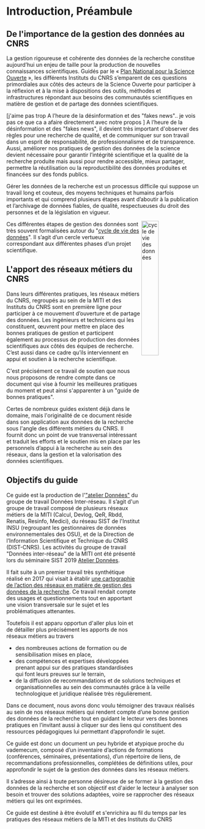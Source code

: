 # Introduction, Préambule

## De l'importance de la gestion des données au CNRS

La gestion rigoureuse et cohérente des données de la recherche constitue aujourd’hui un enjeu de taille pour la production de nouvelles connaissances scientifiques. Guidés par le « [Plan National pour la Science Ouverte](https://www.ouvrirlascience.fr/plan-national-pour-la-science-ouverte/) », les différents Instituts du CNRS s’emparent de ces questions primordiales aux côtés des acteurs de la Science Ouverte pour participer à la réflexion et à la mise à dispositions des outils, méthodes et infrastructures répondant aux besoins des communautés scientifiques en matière de gestion et de partage des données scientifiques. 

[j'aime pas trop A l’heure de la désinformation et des "fakes news".. je vois pas ce que ca a afaire directement avec notre propos ]
A l’heure de la désinformation et des "fakes news", il devient très important d'observer des règles pour une recherche de qualité, et de communiquer sur son travail dans un esprit de responsabilité, de professionnalisme et de transparence. Aussi, améliorer nos pratiques de gestion des données de la science devient nécessaire pour garantir l’intégrité scientifique et la qualité de la recherche produite mais aussi pour rendre accessible, mieux partager, permettre la réutilisation ou la reproductibilité des données produites et financées sur des fonds publics.

Gérer les données de la recherche est un processus difficile qui suppose un travail long et couteux, des moyens techniques et humains parfois importants et qui comprend plusieurs étapes avant d’aboutir à la publication et l’archivage de données fiables, de qualité, respectueuses du droit des personnes et de la législation en vigueur.

<img src="https://www.cnrs.fr/mi/IMG/png/donnees.png" width=30% height=30% align=right alt="cycle de vie des données">

Ces différentes étapes de gestion des données sont très souvent formalisées autour du "[cycle de vie des données](https://www.cnrs.fr/mi/IMG/png/donnees.png)". Il s’agit d’un cercle vertueux correspondant aux différentes phases d’un projet scientifique.



## L'apport des réseaux métiers du CNRS

Dans leurs différentes pratiques, les réseaux métiers du CNRS, regroupés au sein de la MITI et des Instituts du CNRS sont en première ligne pour participer à ce mouvement d’ouverture et de partage des données. Les ingénieurs et techniciens qui les constituent, œuvrent pour mettre en place des bonnes pratiques de gestion et participent également au processus de production des données scientifiques aux côtés des équipes de recherche. C’est aussi dans ce cadre qu’ils interviennent en appui et soutien à la recherche scientifique.

C'est précisément ce travail de soutien que nous nous proposons de rendre compte dans ce document qui vise à fournir les meilleures pratiques du moment et peut ainsi s'apparenter à un "guide de bonnes pratiques".

Certes de nombreux guides existent déjà dans le domaine, mais l'originalité de ce document réside dans son application aux données de la recherche sous l'angle des différents métiers du CNRS. Il fournit donc un point de vue transversal intéressant et traduit les efforts et le soutien mis en place par les personnels d’appui à la recherche au sein des réseaux, dans la gestion et la valorisation des données scientifiques.


## Objectifs du guide 

Ce guide est la production de l'["atelier Données"](https://mi-gt-donnees.pages.math.unistra.fr/site/index.html) du groupe de travail Données Inter-réseau. Il s’agit d'un groupe de travail composé de plusieurs réseaux métiers de la MITI (Calcul, Devlog, QeR, Rbdd, Renatis, Resinfo, Medici), du réseau SIST de l'Institut INSU (regroupant les gestionnaires de données environnementales des OSU), et de la Direction de l’Information Scientifique et Technique du CNRS (DIST-CNRS). 
Les activités du groupe de travail "Données inter-réseau" de la MITI ont été présenté lors du séminaire SIST 2019 [Atelier Données](https://sist19.sciencesconf.org/data/pages/diapo_GT_donnees_sist19_v2.pdf).


Il fait suite à un premier travail très synthétique réalisé en 2017 qui visait à établir [une cartographie de l’action des réseaux en matière de gestion des données de la recherche](https://mi-gt-donnees.pages.math.unistra.fr/site/download/GTInterreseaux-CartoSyntheseV6-optimise.pdf). Ce travail rendait compte des usages et questionnements tout en apportant une vision transversale sur le sujet et les problématiques attenantes. 

Toutefois il est apparu opportun d'aller plus loin et de détailler plus précisément les apports de nos réseaux métiers au travers 
* des nombreuses actions de formation ou de sensibilisation mises en place, 
* des compétences et expertises développées prenant appui sur des pratiques standardisées qui font leurs preuves sur le terrain,
* de la diffusion de recommandations et de solutions techniques et organisationnelles au sein des communautés grâce à la veille technologique et juridique réalisée très régulièrement.

Dans ce document, nous avons donc voulu témoigner des travaux réalisés au sein de nos réseaux métiers qui rendent compte d’une bonne gestion des données de la recherche tout en guidant le lecteur vers des bonnes pratiques en l’invitant aussi à cliquer sur des liens qui constituent des ressources pédagogiques lui permettant d’approfondir le sujet. 

Ce guide est donc un document un peu hybride et atypique proche du vademecum, composé d’un inventaire d’actions de formations (conférences, séminaires, présentations), d’un répertoire de liens, de recommandations professionnelles, complétées de définitions utiles, pour approfondir le sujet de la gestion des données dans les réseaux métiers.

Il s’adresse ainsi à toute personne désireuse de se former à la gestion des données de la recherche et son objectif est d'aider le lecteur à analyser son besoin et trouver des solutions adaptées, voire se rapprocher des réseaux métiers qui les ont exprimées.

Ce guide est destiné à être évolutif et s'enrichira au fil du temps par les pratiques des réseaux métiers de la MITI et des Instituts du CNRS
